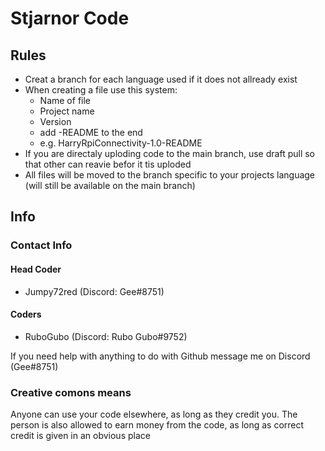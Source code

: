 # Stjarnor Code

## Rules

- Creat a branch for each language used if it does not allready exist
- When creating a file use this system:
  - Name of file
  - Project name
  - Version
  - add -README to the end
  - e.g. HarryRpiConnectivity-1.0-README
- If you are directaly uploding code to the main branch, use draft pull so that other can reavie befor it tis uploded
- All files will be moved to the branch specific to your projects language (will still be available on the main branch)

## Info

### Contact Info

#### **Head Coder** 

- Jumpy72red (Discord: Gee#8751)

#### **Coders**

- RuboGubo (Discord: Rubo Gubo#9752)

If you need help with anything to do with Github message me on Discord (Gee#8751)

### Creative comons means

Anyone can use your code elsewhere, as long as they credit you. The person is also allowed to earn money from the code, as long as correct credit is given in an obvious place
